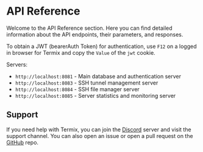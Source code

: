 # API Reference

Welcome to the API Reference section. Here you can find detailed information about the API endpoints, their parameters,
and responses.

To obtain a JWT (bearerAuth Token) for authentication, use `F12` on a logged in browser for Termix and copy the `Value` of the `jwt` cookie.

Servers:
- `http://localhost:8081` - Main database and authentication server
- `http://localhost:8083` - SSH tunnel management server
- `http://localhost:8084` - SSH file manager server
- `http://localhost:8085` - Server statistics and monitoring server

## Support

If you need help with Termix, you can join the [Discord](https://discord.gg/jVQGdvHDrf) server and visit the support channel. You can also open an issue or open a pull request on the [GitHub](https://github.com/LukeGus/Termix/issues) repo.
